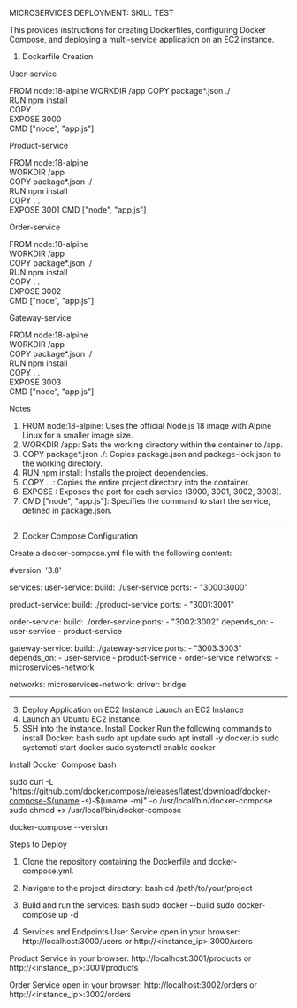 MICROSERVICES DEPLOYMENT: SKILL TEST

This provides instructions for creating Dockerfiles, configuring Docker Compose, and deploying a multi-service application on an EC2 instance.

 1. Dockerfile Creation

User-service

  FROM node:18-alpine
  WORKDIR /app
  COPY package*.json ./  
  RUN npm install  
  COPY . .  
  EXPOSE 3000  
  CMD ["node", "app.js"]

Product-service

  FROM node:18-alpine  
  WORKDIR /app  
  COPY package*.json ./  
  RUN npm install  
  COPY . .  
  EXPOSE 3001
  CMD ["node", "app.js"]

Order-service

  FROM node:18-alpine  
  WORKDIR /app  
  COPY package*.json ./  
  RUN npm install  
  COPY . .  
  EXPOSE 3002  
  CMD ["node", "app.js"]

Gateway-service

  FROM node:18-alpine  
  WORKDIR /app  
  COPY package*.json ./  
  RUN npm install  
  COPY . .  
  EXPOSE 3003  
  CMD ["node", "app.js"]


Notes
1.	FROM node:18-alpine: Uses the official Node.js 18 image with Alpine Linux for a smaller image size.
2.	WORKDIR /app: Sets the working directory within the container to /app.
3.	COPY package*.json ./: Copies package.json and package-lock.json to the working directory.
4.	RUN npm install: Installs the project dependencies.
5.	COPY . .: Copies the entire project directory into the container.
6.	EXPOSE <port>: Exposes the port for each service (3000, 3001, 3002, 3003).
7.	CMD ["node", "app.js"]: Specifies the command to start the service, defined in package.json.
________________________________________
2. Docker Compose Configuration

Create a docker-compose.yml file with the following content:

#version: '3.8'

services:
  user-service:
    build: ./user-service
    ports:
      - "3000:3000"

  product-service:
    build: ./product-service
    ports:
      - "3001:3001"

  order-service:
    build: ./order-service
    ports:
      - "3002:3002"
    depends_on:
      - user-service
      - product-service

  gateway-service:
    build: ./gateway-service
    ports:
      - "3003:3003"
    depends_on:
      - user-service
      - product-service
      - order-service
    networks:
      - microservices-network

networks:
  microservices-network:
    driver: bridge
________________________________________
3. Deploy Application on EC2 Instance
Launch an EC2 Instance
1.	Launch an Ubuntu EC2 instance.
2.	SSH into the instance.
Install Docker
Run the following commands to install Docker:
bash
sudo apt update
sudo apt install -y docker.io
sudo systemctl start docker
sudo systemctl enable docker

Install Docker Compose
bash

sudo curl -L "https://github.com/docker/compose/releases/latest/download/docker-compose-$(uname -s)-$(uname -m)" -o /usr/local/bin/docker-compose
sudo chmod +x /usr/local/bin/docker-compose

docker-compose --version

Steps to Deploy
1.	Clone the repository containing the Dockerfile and docker-compose.yml.

2.	Navigate to the project directory:
bash
cd /path/to/your/project

3.	Build and run the services:
bash
sudo docker	--build
sudo docker-compose up -d

4. Services and Endpoints
User Service
open in your browser: http://localhost:3000/users or http://<instance_ip>:3000/users

Product Service
in your browser: http://localhost:3001/products or http://<instance_ip>:3001/products

Order Service
open in your browser: http://localhost:3002/orders or http://<instance_ip>:3002/orders

